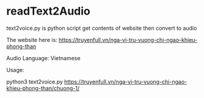 # readText2Audio

text2voice.py is python script get contents of website then convert to audio

The website here is: https://truyenfull.vn/nga-vi-tru-vuong-chi-ngao-khieu-phong-than

Audio Language: Vietnamese

Usage:

python3 text2voice.py https://truyenfull.vn/nga-vi-tru-vuong-chi-ngao-khieu-phong-than/chuong-1/
